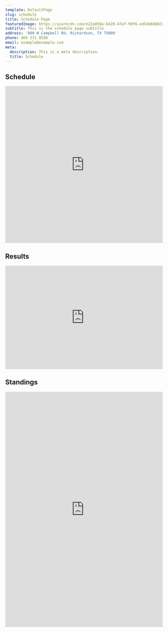 ```yaml
---
template: DefaultPage
slug: schedule
title: Schedule Page
featuredImage: https://ucarecdn.com/e22a858a-b420-47af-99f6-ed54b6860333/
subtitle: This is the schedule page subtitle.
address: '800 W Campbell Rd, Richardson, TX 75080'
phone: 469 371 8598
email: example@example.com
meta:
  description: This is a meta description.
  title: Schedule
---
```


## Schedule

<iframe src="https://calendar.google.com/calendar/embed?title=UT%20Dallas%20Rugby%202017-18%20Schedule&amp;mode=AGENDA&amp;height=600&amp;wkst=1&amp;hl=en&amp;bgcolor=%23ffffff&amp;src=qdl7q7k3a7m0qe1o58lt24bgp0%40group.calendar.google.com&amp;color=%23125A12&amp;ctz=America%2FChicago"
    style="border-width:0" width="100%" height="500" frameborder="0" scrolling="no" align=
    "middle"></iframe>

## Results

<iframe src=
    "https://usarugbystats.com/embed/team/696/season/2019-2020/schedule"
    style="border:none;" seamless="seamless" align="center" width=
    "100%" height="330"></iframe>

## Standings

<iframe src=
    "https://usarugbystats.com/embed/team/696/season/2019-2020/standings"
    style="border:none;" seamless="seamless" align="center" width=
    "100%" height="750"></iframe>
